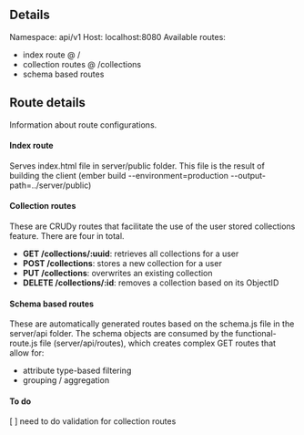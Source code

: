 ## Details

Namespace: api/v1
Host: localhost:8080
Available routes:
* index route @ /
* collection routes @ /collections
* schema based routes

## Route details
Information about route configurations.

#### Index route
Serves index.html file in server/public folder. This file is the result of building the client (ember build --environment=production --output-path=../server/public)

#### Collection routes
These are CRUDy routes that facilitate the use of the user stored collections feature. There are four in total.
* __GET /collections/:uuid__: retrieves all collections for a user
* __POST /collections__: stores a new collection for a user
* __PUT /collections__: overwrites an existing collection
* __DELETE /collections/:id__: removes a collection based on its ObjectID

#### Schema based routes
These are automatically generated routes based on the schema.js file in the server/api folder. The schema objects are consumed by the functional-route.js file (server/api/routes), which creates complex GET routes that allow for:
* attribute type-based filtering
* grouping / aggregation

#### To do
[ ] need to do validation for collection routes
